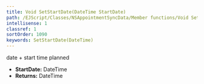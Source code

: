 ```yaml
---
title: Void SetStartDate(DateTime StartDate)
path: /EJScript/Classes/NSAppointmentSyncData/Member functions/Void SetStartDate(DateTime p_0)
intellisense: 1
classref: 1
sortOrder: 1090
keywords: SetStartDate(DateTime)
---
```



date + start time planned



* **StartDate:** DateTime
* **Returns:** DateTime


